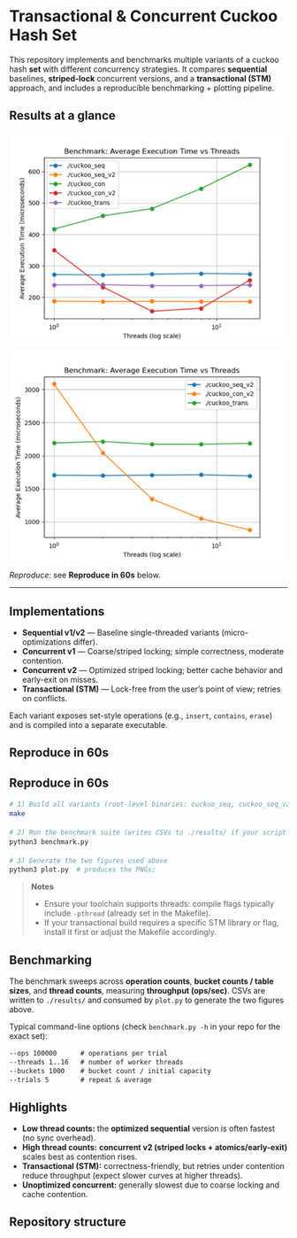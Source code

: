 # Transactional & Concurrent Cuckoo Hash Set

This repository implements and benchmarks multiple variants of a cuckoo hash **set** with different concurrency strategies. It compares **sequential** baselines, **striped-lock** concurrent versions, and a **transactional (STM)** approach, and includes a reproducible benchmarking + plotting pipeline.

## Results at a glance

<p align="center">
  <img src="./results_10000x1000.png" alt="10,000 operations on 1,000 buckets — average execution time vs. threads" width="560">
</p>
<p align="center">
  <img src="./results_100000x10000.png" alt="100,000 operations on 10,000 buckets — average execution time vs. threads" width="560">
</p>

*Reproduce:* see **Reproduce in 60s** below.

---

## Implementations

- **Sequential v1/v2** — Baseline single-threaded variants (micro-optimizations differ).  
- **Concurrent v1** — Coarse/striped locking; simple correctness, moderate contention.  
- **Concurrent v2** — Optimized striped locking; better cache behavior and early-exit on misses.  
- **Transactional (STM)** — Lock-free from the user’s point of view; retries on conflicts.

Each variant exposes set-style operations (e.g., `insert`, `contains`, `erase`) and is compiled into a separate executable.

## Reproduce in 60s

## Reproduce in 60s

```bash
# 1) Build all variants (root-level binaries: cuckoo_seq, cuckoo_seq_v2, cuckoo_con, cuckoo_con_v2, cuckoo_trans)
make

# 2) Run the benchmark suite (writes CSVs to ./results/ if your script does so)
python3 benchmark.py

# 3) Generate the two figures used above
python3 plot.py  # produces the PNGs; 
```

> **Notes**
> - Ensure your toolchain supports threads: compile flags typically include `-pthread` (already set in the Makefile).  
> - If your transactional build requires a specific STM library or flag, install it first or adjust the Makefile accordingly.


## Benchmarking

The benchmark sweeps across **operation counts**, **bucket counts / table sizes**, and **thread counts**, measuring **throughput (ops/sec)**. CSVs are written to `./results/` and consumed by `plot.py` to generate the two figures above.

Typical command-line options (check `benchmark.py -h` in your repo for the exact set):

```
--ops 100000      # operations per trial
--threads 1..16   # number of worker threads
--buckets 1000    # bucket count / initial capacity
--trials 5        # repeat & average
```

## Highlights

- **Low thread counts:** the **optimized sequential** version is often fastest (no sync overhead).  
- **High thread counts:** **concurrent v2 (striped locks + atomics/early-exit)** scales best as contention rises.  
- **Transactional (STM):** correctness-friendly, but retries under contention reduce throughput (expect slower curves at higher threads).  
- **Unoptimized concurrent:** generally slowest due to coarse locking and cache contention.

## Repository structure
